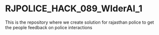 # RJPOLICE_HACK_089_WIderAI_1
This is the repository where we create solution for rajasthan police to get the people feedback on police interactions
